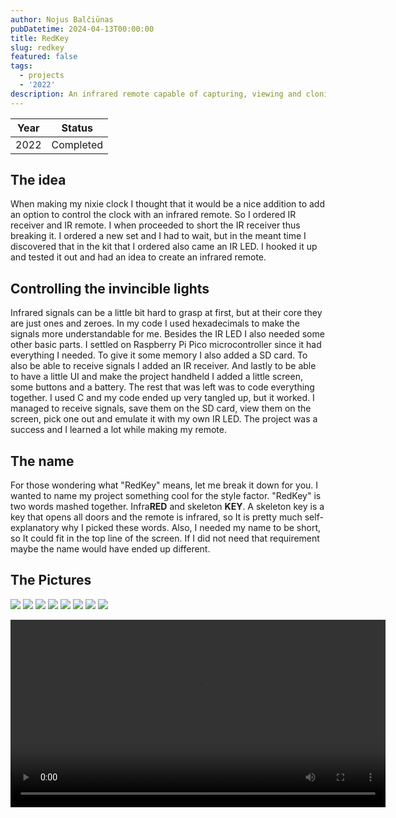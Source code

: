 ```yaml
---
author: Nojus Balčiūnas
pubDatetime: 2024-04-13T00:00:00
title: RedKey
slug: redkey
featured: false
tags:
  - projects
  - '2022'
description: An infrared remote capable of capturing, viewing and cloning IR signals.
---
```


| Year |  Status   |
|:----:|:---------:|
| 2022 | Completed |

## The idea

When making my nixie clock I thought that it would be a nice addition to add an option to control the clock with an infrared remote.
So I ordered IR receiver and IR remote.
I when proceeded to short the IR receiver thus breaking it.
I ordered a new set and I had to wait, but in the meant time I discovered that in the kit that I ordered also came an IR LED.
I hooked it up and tested it out and had an idea to create an infrared remote.

## Controlling the invincible lights

Infrared signals can be a little bit hard to grasp at first, but at their core they are just ones and zeroes.
In my code I used hexadecimals to make the signals more understandable for me.
Besides the IR LED I also needed some other basic parts.
I settled on Raspberry Pi Pico microcontroller since it had everything I needed.
To give it some memory I also added a SD card.
To also be able to receive signals I added an IR receiver.
And lastly to be able to have a little UI and make the project handheld I added a little screen, some buttons and a battery.
The rest that was left was to code everything together.
I used C and my code ended up very tangled up, but it worked.
I managed to receive signals, save them on the SD card, view them on the screen, pick one out and emulate it with my own IR LED.
The project was a success and I learned a lot while making my remote.

## The name

For those wondering what "RedKey" means, let me break it down for you.
I wanted to name my project something cool for the style factor.
"RedKey" is two words mashed together.
Infra**RED** and skeleton **KEY**.
A skeleton key is a key that opens all doors and the remote is infrared, so It is pretty much self-explanatory why I picked these words.
Also, I needed my name to be short, so It could fit in the top line of the screen.
If I did not need that requirement maybe the name would have ended up different.

## The Pictures

![](../../assets/images/redkey/1.jpg)
![](../../assets/images/redkey/2.jpg)
![](../../assets/images/redkey/3.jpg)
![](../../assets/images/redkey/4.jpg)
![](../../assets/images/redkey/5.jpg)
![](../../assets/images/redkey/6.jpg)
![](../../assets/images/redkey/7.jpg)
![](../../assets/images/redkey/8.jpg)
<center>
<video width="600" height="auto" controls>
  <source src="/assets/redkey/1.mp4" type="video/mp4">
</video>
</center>
